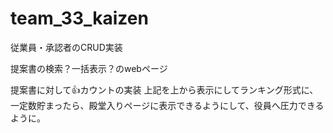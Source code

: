 # team_33_kaizen

従業員・承認者のCRUD実装



提案書の検索？一括表示？のwebページ


提案書に対して👍カウントの実装
上記を上から表示にしてランキング形式に、一定数貯まったら、殿堂入りページに表示できるようにして、役員へ圧力できるように。
